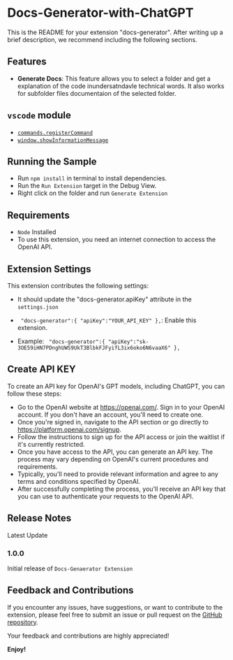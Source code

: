 # Docs-Generator-with-ChatGPT

This is the README for your extension "docs-generator". After writing up a brief description, we recommend including the following sections.

## Features

- **Generate Docs**: This feature allows you to select a folder and get a  explanation of the code inundersatndavle technical words.
  It also works for subfolder files documentaion of the selected folder.

## `vscode` module

- [`commands.registerCommand`](https://code.visualstudio.com/api/references/vscode-api#commands.registerCommand)
- [`window.showInformationMessage`](https://code.visualstudio.com/api/references/vscode-api#window.showInformationMessage)

## Running the Sample

- Run `npm install` in terminal to install dependencies.
- Run the `Run Extension` target in the Debug View.
- Right click on the folder and run `Generate Extension`

## Requirements
- `Node` Installed
- To use this extension, you need an internet connection to access the OpenAI API.

## Extension Settings

This extension contributes the following settings:
- It should update the "docs-generator.apiKey" attribute in the `settings.json` 
* ` "docs-generator":{
        "apiKey":"YOUR_API_KEY"
    },`: Enable this extension.
- Example: ` "docs-generator":{
        "apiKey":"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"
    },`
## Create API KEY 
  To create an API key for OpenAI's GPT models, including ChatGPT, you can follow these steps:

- Go to the OpenAI website at https://openai.com/.
Sign in to your OpenAI account. If you don't have an account, you'll need to create one.
- Once you're signed in, navigate to the API section or go directly to https://platform.openai.com/signup.
- Follow the instructions to sign up for the API access or join the waitlist if it's currently restricted.
- Once you have access to the API, you can generate an API key. The process may vary depending on OpenAI's current procedures and requirements.
- Typically, you'll need to provide relevant information and agree to any terms and conditions specified by OpenAI.
- After successfully completing the process, you'll receive an API key that you can use to authenticate your requests to the OpenAI API.

## Release Notes

Latest Update

### 1.0.0

Initial release of `Docs-Genaerator Extension`


## Feedback and Contributions

If you encounter any issues, have suggestions, or want to contribute to the extension, please feel free to submit an issue or pull request on the [GitHub repository](https://github.com/Rahul139-stack/Docs-Generator-with-ChatGPT).

Your feedback and contributions are highly appreciated!

**Enjoy!**
